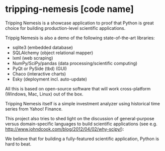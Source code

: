 # tripping-nemesis [code name]

Tripping Nemesis is a showcase application to proof that Python is great choice for building production-level scientific applications.

Trippig Nemesis is also a demo of the following state-of-the-art libraries:

* sqlite3 (embedded database)
* SQLAlchemy (object relational mapper)
* lxml (web scraping)
* NumPy/SciPy/pandas (data processing/scientific computing)
* PyQt or PySide (tbd) (GUI)
* Chaco (interactive charts)
* Esky (deployment incl. auto-update)

All this is based on open-source software that will work cross-platform (Windows, Mac, Linux) out of the box.

Tripping Nemesis itself is a simple investment analyzer using historical time series from Yahoo! Finance.

This project also tries to shed light on the discussion of general-purpose versus domain-specific languages to build scientific applications (see e.g. http://www.johndcook.com/blog/2012/04/02/why-scipy/):

We believe that for building a fully-featured scientific application, Python is hard to beat.

